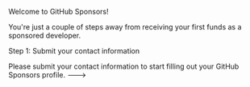 
 Welcome to GitHub Sponsors!
 

You're just a couple of steps away from receiving your first funds as a sponsored developer.
 
Step 1: Submit your contact information
 

Please submit your contact information to start filling out your GitHub Sponsors profile. 
--->
